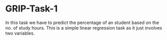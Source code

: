 # GRIP-Task-1
In this task we have to predict the percentage of an student based on the no. of study hours. This is a simple linear regression task as it just involves two variables.
